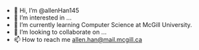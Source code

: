 - 👋 Hi, I’m @allenHan145
- 👀 I’m interested in ...
- 🌱 I’m currently learning Computer Science at McGill University.
- 💞️ I’m looking to collaborate on ...
- 📫 How to reach me allen.han@mail.mcgill.ca

<!---
allenHan145/allenHan145 is a ✨ special ✨ repository because its `README.md` (this file) appears on your GitHub profile.
You can click the Preview link to take a look at your changes.
--->
